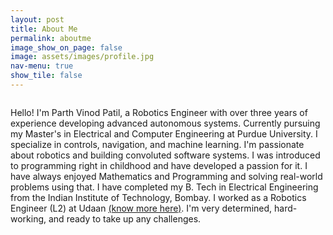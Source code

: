 ```yaml
---
layout: post
title: About Me
permalink: aboutme
image_show_on_page: false
image: assets/images/profile.jpg
nav-menu: true
show_tile: false
---
```

<p><span class="image right"><img src="assets/images/profile.jpg" alt="" border-radius="50%" /></span>

Hello! I'm Parth Vinod Patil, a Robotics Engineer with over three years of experience developing advanced autonomous systems. Currently pursuing my Master's in Electrical and Computer Engineering at Purdue University. I specialize in controls, navigation, and machine learning. I'm passionate about robotics and building convoluted software systems. I was introduced to programming right in childhood and have developed a passion for it. I have always enjoyed Mathematics and Programming and solving real-world problems using that. I have completed my B. Tech in Electrical Engineering from the Indian Institute of Technology, Bombay. I worked as a Robotics Engineer (L2) at Udaan <a href="/project/vahan">(know more here)</a>. I'm very determined, hard-working, and ready to take up any challenges.

</p>
